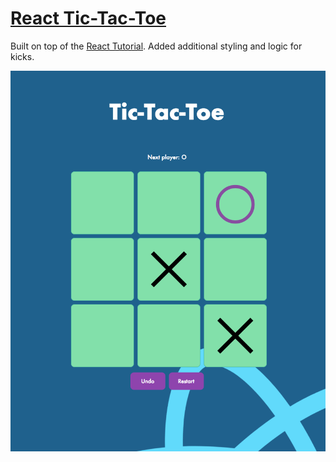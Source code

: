 
# [React Tic-Tac-Toe](https://react-fun-tic-tac-toe.herokuapp.com/)

Built on top of the [React Tutorial](https://reactjs.org/tutorial/tutorial.html). Added additional styling and logic for kicks.

![Screenshot](./screenshot.png)